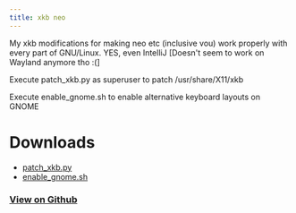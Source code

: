 ```yaml
---
title: xkb neo
---
```


My xkb modifications for making neo etc (inclusive vou) work properly with every part of GNU/Linux. YES, even IntelliJ \[Doesn't seem to work on Wayland anymore tho :(\]

Execute patch_xkb.py as superuser to patch /usr/share/X11/xkb

Execute enable_gnome.sh to enable alternative keyboard layouts on GNOME

# Downloads

- <a href="https://github.com/Surferlul/xkb_neo/releases/download/v1.1.0/patch_xkb.py">patch_xkb.py</a>
- <a href="https://github.com/Surferlul/xkb_neo/releases/download/v1.1.0/enable_gnome.sh">enable_gnome.sh</a>

### [View on Github](https://github.com/Surferlul/xkb_neo)

